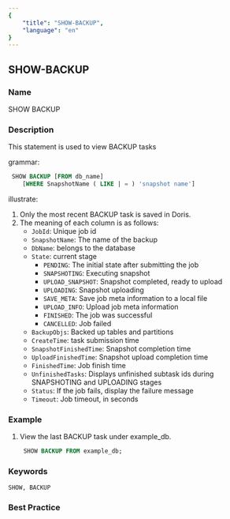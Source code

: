 ```yaml
---
{
    "title": "SHOW-BACKUP",
    "language": "en"
}
---
```


<!--
Licensed to the Apache Software Foundation (ASF) under one
or more contributor license agreements.  See the NOTICE file
distributed with this work for additional information
regarding copyright ownership.  The ASF licenses this file
to you under the Apache License, Version 2.0 (the
"License"); you may not use this file except in compliance
with the License.  You may obtain a copy of the License at

  http://www.apache.org/licenses/LICENSE-2.0

Unless required by applicable law or agreed to in writing,
software distributed under the License is distributed on an
"AS IS" BASIS, WITHOUT WARRANTIES OR CONDITIONS OF ANY
KIND, either express or implied.  See the License for the
specific language governing permissions and limitations
under the License.
-->

## SHOW-BACKUP

### Name

SHOW BACKUP

### Description

This statement is used to view BACKUP tasks

grammar:

```sql
 SHOW BACKUP [FROM db_name]
    [WHERE SnapshotName ( LIKE | = ) 'snapshot name']
````

illustrate:

   1. Only the most recent BACKUP task is saved in Doris.
   2. The meaning of each column is as follows:
       - `JobId`: Unique job id
       - `SnapshotName`: The name of the backup
       - `DbName`: belongs to the database
       - `State`: current stage
           - `PENDING`: The initial state after submitting the job
           - `SNAPSHOTING`: Executing snapshot
           - `UPLOAD_SNAPSHOT`: Snapshot completed, ready to upload
           - `UPLOADING`: Snapshot uploading
           - `SAVE_META`: Save job meta information to a local file
           - `UPLOAD_INFO`: Upload job meta information
           - `FINISHED`: The job was successful
           - `CANCELLED`: Job failed
       - `BackupObjs`: Backed up tables and partitions
       - `CreateTime`: task submission time
       - `SnapshotFinishedTime`: Snapshot completion time
       - `UploadFinishedTime`: Snapshot upload completion time
       - `FinishedTime`: Job finish time
       - `UnfinishedTasks`: Displays unfinished subtask ids during SNAPSHOTING and UPLOADING stages
       - `Status`: If the job fails, display the failure message
       - `Timeout`: Job timeout, in seconds

### Example

1. View the last BACKUP task under example_db.

   ```sql
    SHOW BACKUP FROM example_db;
   ````

### Keywords

    SHOW, BACKUP

### Best Practice

